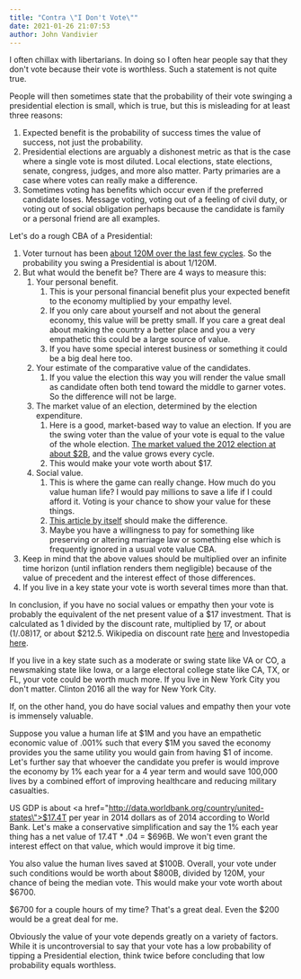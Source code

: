```yaml
---
title: "Contra \"I Don't Vote\""
date: 2021-01-26 21:07:53
author: John Vandivier
---
```




I often chillax with libertarians. In doing so I often hear people say that they don't vote because their vote is worthless. Such a statement is not quite true.

People will then sometimes state that the probability of their vote swinging a presidential election is small, which is true, but this is misleading for at least three reasons:
<ol>
 	<li>Expected benefit is the probability of success times the value of success, not just the probability.</li>
 	<li>Presidential elections are arguably a dishonest metric as that is the case where a single vote is most diluted. Local elections, state elections, senate, congress, judges, and more also matter. Party primaries are a case where votes can really make a difference.</li>
 	<li>Sometimes voting has benefits which occur even if the preferred candidate loses. Message voting, voting out of a feeling of civil duty, or voting out of social obligation perhaps because the candidate is family or a personal friend are all examples.</li>
</ol>
Let's do a rough CBA of a Presidential:
<ol>
 	<li>Voter turnout has been <a href=\"https://en.wikipedia.org/wiki/Voter_turnout_in_the_United_States_presidential_elections\">about 120M over the last few cycles</a>. So the probability you swing a Presidential is about 1/120M.</li>
 	<li>But what would the benefit be? There are 4 ways to measure this:
<ol>
 	<li>Your personal benefit.
<ol>
 	<li>This is your personal financial benefit plus your expected benefit to the economy multiplied by your empathy level.</li>
 	<li>If you only care about yourself and not about the general economy, this value will be pretty small. If you care a great deal about making the country a better place and you a very empathetic this could be a large source of value.</li>
 	<li>If you have some special interest business or something it could be a big deal here too.</li>
</ol>
</li>
 	<li>Your estimate of the comparative value of the candidates.
<ol>
 	<li>If you value the election this way you will render the value small as candidate often both tend toward the middle to garner votes. So the difference will not be large.</li>
</ol>
</li>
 	<li>The market value of an election, determined by the election expenditure.
<ol>
 	<li>Here is a good, market-based way to value an election. If you are the swing voter than the value of your vote is equal to the value of the whole election. <a href=\"http://www.economist.com/blogs/economist-explains/2014/02/economist-explains-4\">The market valued the 2012 election at about $2B</a>, and the value grows every cycle.</li>
 	<li>This would make your vote worth about $17.</li>
</ol>
</li>
 	<li>Social value.
<ol>
 	<li>This is where the game can really change. How much do you value human life? I would pay millions to save a life if I could afford it. Voting is your chance to show your value for these things.</li>
 	<li><a href=\"http://www.afterecon.com/politics-and-government/obama-murderer-of-90000-babies/\">This article by itself</a> should make the difference.</li>
 	<li>Maybe you have a willingness to pay for something like preserving or altering marriage law or something else which is frequently ignored in a usual vote value CBA.</li>
</ol>
</li>
</ol>
</li>
 	<li>Keep in mind that the above values should be multiplied over an infinite time horizon (until inflation renders them negligible) because of the value of precedent and the interest effect of those differences.</li>
 	<li>If you live in a key state your vote is worth several times more than that.</li>
</ol>
In conclusion, if you have no social values or empathy then your vote is probably the equivalent of the net present value of a $17 investment. That is calculated as 1 divided by the discount rate, multiplied by 17, or about (1/.08)17, or about $212.5. Wikipedia on discount rate <a href=\"https://en.wikipedia.org/wiki/Discount_rate\">here</a> and Investopedia <a href=\"https://www.investopedia.com/terms/d/discountrate.asp\">here</a>.

If you live in a key state such as a moderate or swing state like VA or CO, a newsmaking state like Iowa, or a large electoral college state like CA, TX, or FL, your vote could be worth much more. If you live in New York City you don't matter. Clinton 2016 all the way for New York City.

If, on the other hand, you do have social values and empathy then your vote is immensely valuable.

Suppose you value a human life at $1M and you have an empathetic economic value of .001% such that every $1M you saved the economy provides you the same utility you would gain from having $1 of income. Let's further say that whoever the candidate you prefer is would improve the economy by 1% each year for a 4 year term and would save 100,000 lives by a combined effort of improving healthcare and reducing military casualties.

US GDP is about <a href=\"http://data.worldbank.org/country/united-states\">$17.4T per year in 2014 dollars as of 2014</a> according to World Bank. Let's make a conservative simplification and say the 1% each year thing has a net value of 17.4T * .04 = $696B. We won't even grant the interest effect on that value, which would improve it big time.

You also value the human lives saved at $100B. Overall, your vote under such conditions would be worth about $800B, divided by 120M, your chance of being the median vote. This would make your vote worth about $6700.

$6700 for a couple hours of my time? That's a great deal. Even the $200 would be a great deal for me.

Obviously the value of your vote depends greatly on a variety of factors. While it is uncontroversial to say that your vote has a low probability of tipping a Presidential election, think twice before concluding that low probability equals worthless.